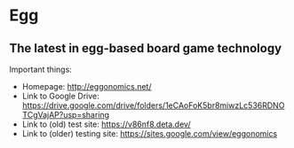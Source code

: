 # Egg
## The latest in egg-based board game technology
Important things:
- Homepage: http://eggonomics.net/
- Link to Google Drive: https://drive.google.com/drive/folders/1eCAoFoK5br8miwzLc536RDNOTCgVajAP?usp=sharing
- Link to (old) test site: https://v86nf8.deta.dev/
- Link to (older) testing site: https://sites.google.com/view/eggonomics
